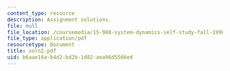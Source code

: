 ```yaml
---
content_type: resource
description: Assignment solutions.
file: null
file_location: /coursemedia/15-988-system-dynamics-self-study-fall-1998-spring-1999/b6aae16ab4d2bd2b1d82aea96d5566ed_soln2.pdf
file_type: application/pdf
resourcetype: Document
title: soln2.pdf
uid: b6aae16a-b4d2-bd2b-1d82-aea96d5566ed
---
```

